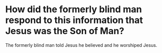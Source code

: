 # How did the formerly blind man respond to this information that Jesus was the Son of Man?

The formerly blind man told Jesus he believed and he worshiped Jesus.

